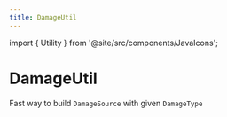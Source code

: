 ```yaml
---
title: DamageUtil
---
```


import { Utility } from '@site/src/components/JavaIcons';

# DamageUtil <Utility/>

Fast way to build `DamageSource` with given `DamageType`